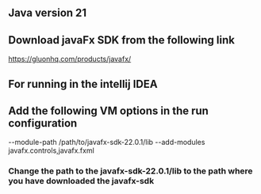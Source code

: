
## Java version 21

## Download javaFx SDK from the following link
https://gluonhq.com/products/javafx/

## For running in the intellij IDEA

## Add the following VM options in the run configuration
--module-path /path/to/javafx-sdk-22.0.1/lib --add-modules javafx.controls,javafx.fxml

### Change the path to the javafx-sdk-22.0.1/lib to the path where you have downloaded the javafx-sdk